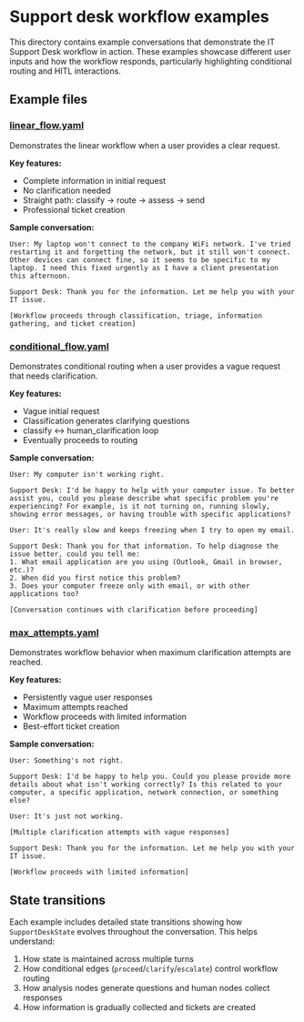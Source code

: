 # Support desk workflow examples

This directory contains example conversations that demonstrate the IT Support Desk workflow in action. These examples showcase different user inputs and how the workflow responds, particularly highlighting conditional routing and HITL interactions.

## Example files

### [linear_flow.yaml](linear_flow.yaml)

Demonstrates the linear workflow when a user provides a clear request.

**Key features:**
- Complete information in initial request
- No clarification needed
- Straight path: classify → route → assess → send
- Professional ticket creation

**Sample conversation:**
```
User: My laptop won't connect to the company WiFi network. I've tried restarting it and forgetting the network, but it still won't connect. Other devices can connect fine, so it seems to be specific to my laptop. I need this fixed urgently as I have a client presentation this afternoon.

Support Desk: Thank you for the information. Let me help you with your IT issue.

[Workflow proceeds through classification, triage, information gathering, and ticket creation]
```

### [conditional_flow.yaml](conditional_flow.yaml)

Demonstrates conditional routing when a user provides a vague request that needs clarification.

**Key features:**
- Vague initial request
- Classification generates clarifying questions
- classify ↔ human_clarification loop
- Eventually proceeds to routing

**Sample conversation:**
```
User: My computer isn't working right.

Support Desk: I'd be happy to help with your computer issue. To better assist you, could you please describe what specific problem you're experiencing? For example, is it not turning on, running slowly, showing error messages, or having trouble with specific applications?

User: It's really slow and keeps freezing when I try to open my email.

Support Desk: Thank you for that information. To help diagnose the issue better, could you tell me:
1. What email application are you using (Outlook, Gmail in browser, etc.)?
2. When did you first notice this problem?
3. Does your computer freeze only with email, or with other applications too?

[Conversation continues with clarification before proceeding]
```

### [max_attempts.yaml](max_attempts.yaml)

Demonstrates workflow behavior when maximum clarification attempts are reached.

**Key features:**
- Persistently vague user responses
- Maximum attempts reached
- Workflow proceeds with limited information
- Best-effort ticket creation

**Sample conversation:**
```
User: Something's not right.

Support Desk: I'd be happy to help you. Could you please provide more details about what isn't working correctly? Is this related to your computer, a specific application, network connection, or something else?

User: It's just not working.

[Multiple clarification attempts with vague responses]

Support Desk: Thank you for the information. Let me help you with your IT issue.

[Workflow proceeds with limited information]
```

## State transitions

Each example includes detailed state transitions showing how `SupportDeskState` evolves throughout the conversation. This helps understand:

1. How state is maintained across multiple turns
2. How conditional edges (`proceed`/`clarify`/`escalate`) control workflow routing
3. How analysis nodes generate questions and human nodes collect responses
4. How information is gradually collected and tickets are created
